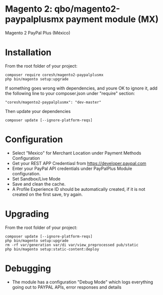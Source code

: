 # Magento 2: qbo/magento2-paypalplusmx payment module (MX)
Magento 2 PayPal Plus (México)

# Installation

From the root folder of your project:
```
composer require coresh/magento2-paypalplusmx
php bin/magento setup:upgrade
```
If something goes wrong with dependencies, and youre OK to ignore it,  add the following line to your composer.json under "require" section:
```
"coresh/magento2-paypalplusmx": "dev-master"
```
Then update your dependencies
```
composer update [--ignore-platform-reqs]
```

# Configuration

- Select "Mexico" for Merchant Location under Payment Methods Configuration
- Get your REST APP Credentiasl from https://developer.paypal.com
- Enter your PayPal API credentials under PayPalPlus Module configuration.
- Set Sandbox/Live Mode
- Save and clean the cache.
- A Profile Experience ID should be automatically created, if it is not created on the first save, try again.

# Upgrading

From the root folder of your project:
```
composer update [--ignore-platform-reqs]
php bin/magento setup:upgrade
rm -rf var/generation var/di var/view_preprocessed pub/static
php bin/magento setup:static-content:deploy
```
# Debugging

- The module has a configuration "Debug Mode" which logs everything going out to PAYPAL APIs, error responses and details
